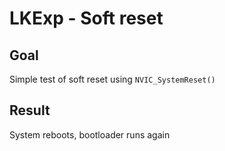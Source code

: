 # LKExp - Soft reset

## Goal

Simple test of soft reset using `NVIC_SystemReset()`

## Result

System reboots, bootloader runs again

